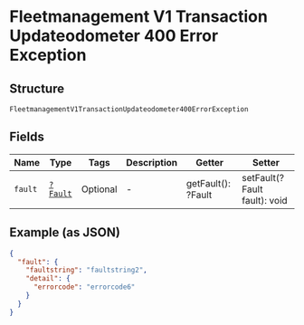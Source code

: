 
# Fleetmanagement V1 Transaction Updateodometer 400 Error Exception

## Structure

`FleetmanagementV1TransactionUpdateodometer400ErrorException`

## Fields

| Name | Type | Tags | Description | Getter | Setter |
|  --- | --- | --- | --- | --- | --- |
| `fault` | [`?Fault`](../../doc/models/fault.md) | Optional | - | getFault(): ?Fault | setFault(?Fault fault): void |

## Example (as JSON)

```json
{
  "fault": {
    "faultstring": "faultstring2",
    "detail": {
      "errorcode": "errorcode6"
    }
  }
}
```

